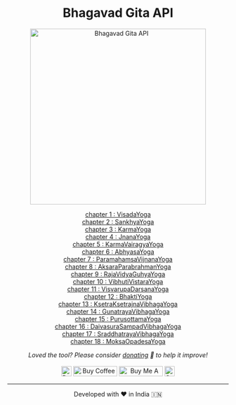 <div align="center"><h1>Bhagavad Gita API</h1></div>
<p align="center"><img alt="Bhagavad Gita API" src="https://repository-images.githubusercontent.com/314205765/0bb18d80-2b22-11eb-8f6f-ccf20c0c2679" width="400vw"/></p>
<p align="center">
<a href="./1">chapter 1 : VisadaYoga</a><br>
<a href="./2">chapter 2 : SankhyaYoga</a><br>
<a href="./3">chapter 3 : KarmaYoga</a><br>
<a href="./4">chapter 4 : JnanaYoga</a><br>
<a href="./5">chapter 5 : KarmaVairagyaYoga</a><br>
<a href="./6">chapter 6 : AbhyasaYoga</a><br>
<a href="./7">chapter 7 : ParamahamsaVijnanaYoga</a><br>
<a href="./8">chapter 8 : AksaraParabrahmanYoga</a><br>
<a href="./9">chapter 9 : RajaVidyaGuhyaYoga</a><br>
<a href="./10">chapter 10 : VibhutiVistaraYoga</a><br>
<a href="./11">chapter 11 : VisvarupaDarsanaYoga</a><br>
<a href="./12">chapter 12 : BhaktiYoga</a><br>
<a href="./13">chapter 13 : KsetraKsetrajnaVibhagaYoga</a><br>
<a href="./14">chapter 14 : GunatrayaVibhagaYoga</a><br>
<a href="./15">chapter 15 : PurusottamaYoga</a><br>
<a href="./16">chapter 16 : DaivasuraSampadVibhagaYoga</a><br>
<a href="./17">chapter 17 : SraddhatrayaVibhagaYoga</a><br>
<a href="./18">chapter 18 : MoksaOpadesaYoga</a><br>
</p>
<p align="center">
	<i>Loved the tool? Please consider <a href="https://paypal.me/ptprashanttripathi/100">donating</a> 💸 to help it improve!</i><br/><br/>
	<a href="https://paypal.me/PtPrashantTripathi"><img height='23' src="https://img.shields.io/badge/support-PayPal-blue?logo=PayPal&style=flat-square&label=Donate" alt="Donate"/></a>
	<a href='https://ko-fi.com/ptprashanttripathi' target='_blank'><img height='23' width="100" src='https://cdn.ko-fi.com/cdn/kofi3.png?v=2' alt='Buy Coffee for ptprashanttripathi' /></a>
	<a href="https://www.buymeacoffee.com/ptprashanttripathi" target="_blank"><img src="https://cdn.buymeacoffee.com/buttons/default-orange.png" alt="Buy Me A Coffee" height="23" width="100" style="border-radius:1px" /></a>
	<a href="https://ptprashanttripathi.github.io/linkpe?pa=pt1998@ybl&pn=Pt.+Prashant+Tripathi" target="_blank"><img src="https://raw.githubusercontent.com/PtPrashantTripathi/linkpe/main/img/linkpebadge.svg" alt="Support Via UPI" height="23" style="border-radius:1px" /></a>
</p>
<hr>
<p align="center">Developed with ❤️ in India 🇮🇳</p>
